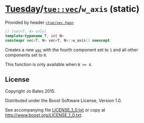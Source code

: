 [Tuesday](../../../README.md)/[`tue::vec`](../../headers/vec.md)/`w_axis` (static)
==================================================================================
Provided by header [`<tue/vec.hpp>`](../../headers/vec.md)

```c++
// (vec<T, 4> only)
template<typename T, int N>
constexpr vec<T, N> vec<T, N>::w_axis() noexcept
```

Creates a new [`vec`](../../headers/vec.md) with the fourth component set to `1`
and all other components set to `0`.

This function is only available when `N >= 4`.

License
-------
Copyright Jo Bates 2015.

Distributed under the Boost Software License, Version 1.0.

See accompanying file [LICENSE_1_0.txt](../../../LICENSE_1_0.txt) or copy at
http://www.boost.org/LICENSE_1_0.txt.
